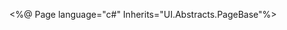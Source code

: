 <%@ Page language="c#" Inherits="UI.Abstracts.PageBase"%>
<script runat="server">
    protected override void Construct() {
        base.Construct();
        HasLayout = false;
    }

    void Page_Load(object sender, System.EventArgs e) {
        //<CODE_TAG_105653> Dav
        if (Request.QueryString["PSQ"].As<int>(1) == 2)
            Response.Redirect("/PSQuoter/modules/Quote/Workflow/QuoteWorkflow.aspx?RptType=2");
        //</CODE_TAG_105653> Dav
        // redirect to home page
        if(X.Web.WebContext.Current.Application.DefaultUrl != null)
            Response.Redirect(X.Web.WebContext.Current.Application.DefaultUrl );
        
        //<code_tag_01>
    }
</script>
